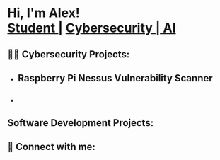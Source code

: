 <h1>Hi, I'm Alex! <br/><a href="https://github.com/alextee3k">Student |</a> <a href="https://www.linkedin.com/in/alejandrothompson/">Cybersecurity | AI</a> 

<h2>👨‍💻 Cybersecurity Projects:</h2>

- <b>Raspberry Pi Nessus Vulnerability Scanner</b>
  - 
- <b></b>
  - 

<h2> Software Development Projects:</h2> 

<h2> 🤳 Connect with me:</h2>



<!--
**alextee3k/alextee3k** is a ✨ _special_ ✨ repository because its `README.md` (this file) appears on your GitHub profile.

Here are some ideas to get you started:

- 🔭 I’m currently working on ...
- 🌱 I’m currently learning ...
- 👯 I’m looking to collaborate on ...
- 🤔 I’m looking for help with ...
- 💬 Ask me about ...
- 📫 How to reach me: ...
- 😄 Pronouns: ...
- ⚡ Fun fact: ...
-->
